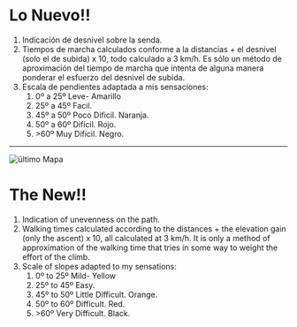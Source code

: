 # Lo Nuevo!!
1. Indicación de desnivel sobre la senda.
2. Tiempos de marcha calculados conforme a la distancias + el desnivel (solo el de subida) x 10, todo calculado a 3 km/h. Es sólo un método de aproximación del tiempo de marcha que intenta de alguna manera ponderar el esfuerzo del desnivel de subida.
3. Escala de pendientes adaptada a mis sensaciones:
    1.  0º a 25º Leve- Amarillo
    2.  25º a 45º Facil.
    3.  45º a 50º Poco Dificil. Naranja.
    4.  50º a 60º Difícil. Rojo.
    5.  \>60º Muy Difícil. Negro.
---

![ültimo Mapa](Anexos/Captura%20Tronador%20(Pequeño).JPG)
# The New!!
1. Indication of unevenness on the path.
2. Walking times calculated according to the distances + the elevation gain (only the ascent) x 10, all calculated at 3 km/h. It is only a method of approximation of the walking time that tries in some way to weight the effort of the climb.
3. Scale of slopes adapted to my sensations:
    1. 0º to 25º Mild- Yellow
    2. 25º to 45º Easy.
    3. 45º to 50º Little Difficult. Orange.
    4. 50º to 60º Difficult. Red.
    5. \>60º Very Difficult. Black.